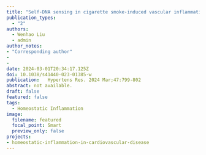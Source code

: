 ```yaml
---
title: "Self-DNA sensing in cigarette smoke-induced vascular inflammation: the role of mitochondrial DNA release in vascular endothelial cells"
publication_types:
  - "2"
authors:
  - Wenhao Liu
  - admin
author_notes:
- "Corresponding author"
-
- 
date: 2024-03-01T20:34:17.125Z
doi: 10.1038/s41440-023-01385-w
publication:   Hypertens Res. 2024 Mar;47:799-802
abstract: not available.
draft: false
featured: false
tags:
  - Homeostatic Inflammation
image:
  filename: featured
  focal_point: Smart
  preview_only: false
projects:
- homeostatic-inflammation-in-cardiovascular-disease
---
```


